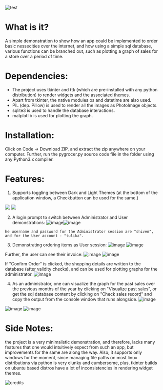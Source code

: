 ![test](https://user-images.githubusercontent.com/112420208/199541850-db3aa5c7-9828-470e-abf8-b70f3fa5176b.png)


# What is it?
A simple demonstration to show how an app could be implemented to order basic nessecities over the internet, and how using a simple sql database, various functions can be branched out, such as plotting a graph of sales for a store over a period of time.

# Dependencies:
- The project uses tkinter and ttk (which are pre-installed with any python distribution) to render widgets and the associated themes.
- Apart from tkinter, the native modules os and datetime are also used.
- PIL (dep. Pillow) is used to render all the images as PhotoImage objects.
- sqlite3 is used to handle the database interactions.
- matplotlib is used for plotting the graph.

# Installation:
Click on Code -> Download ZIP, and extract the zip anywhere on your computer.
Further, run the pygrocer.py source code file in the folder using any Python3.x compiler.

# Features:
1. Supports toggling between Dark and Light Themes (at the bottom of the application window, a Checkbutton can be used for the same.)
<img src="https://user-images.githubusercontent.com/112420208/188271690-760d9204-e8e0-4fe2-b8a7-d6785e8c9474.png">
<img src="https://user-images.githubusercontent.com/112420208/188271698-721538b3-8fc6-4612-8035-4bb7d94b2b5e.png">

2. A login prompt to switch between Administrator and User demonstrations:
![image](https://user-images.githubusercontent.com/112420208/188271731-71447f68-aafa-4810-887a-4130facb72c9.png)![image](https://user-images.githubusercontent.com/112420208/195977178-98799932-c3bb-4e15-a2fa-a3413e7346b2.png)


`he username and password for the Administrator session are "shiven", and for the User account - "tulika".`

3. Demonstrating ordering items as User session:
![image](https://user-images.githubusercontent.com/112420208/188271792-eb7fa525-7d05-4373-8b8d-006b4b2d1164.png)
![image](https://user-images.githubusercontent.com/112420208/188271813-eb9d03e0-094b-478d-91ce-9838a9e07f74.png)

Further, the user can see their invoice:
![image](https://user-images.githubusercontent.com/112420208/188271835-19a047ac-e763-4d15-a3ec-2e75dc0ff982.png)
![image](https://user-images.githubusercontent.com/112420208/188271840-746e2caa-2123-48c1-a658-10c23df14359.png)

If "Confirm Order" is clicked, the shopping details are written to the database (after validity checks), and can be used for plotting graphs for the administrator.
![image](https://user-images.githubusercontent.com/112420208/188271895-e4140c2c-14ca-4278-b83a-a3da7b0c636e.png)

4. As an administrator, one can visualize the graph for the past sales over the previous months of the year by clicking on "Visualize past sales", or get the sql database content by clicking on "Check sales record" and copy the output from the console window that runs alongside.
![image](https://user-images.githubusercontent.com/112420208/188271954-d1b624fe-49b2-458f-a73d-2b13cf7a8bde.png)

![image](https://user-images.githubusercontent.com/112420208/188271967-6c856655-4b66-47c2-847f-d02f1a19cf46.png)
![image](https://user-images.githubusercontent.com/112420208/188271972-69adf35f-f3f6-45ee-8841-090c6c4d2a8e.png)

# Side Notes:
the project is a very minimalistic demonstration, and therefore, lacks many features that one would intuitively expect from such an app, but improvements for the same are along the way.
Also, it supports only windows for the moment, since managing file paths on most linux distributions via python is very clunky and cumbersome, plus, tkinter builds on ubuntu based distros have a lot of inconsistencies in rendering widget themes.

![credits](https://user-images.githubusercontent.com/112420208/199541719-edbb9444-dfd2-4056-916d-5bcd44529c7f.png)

